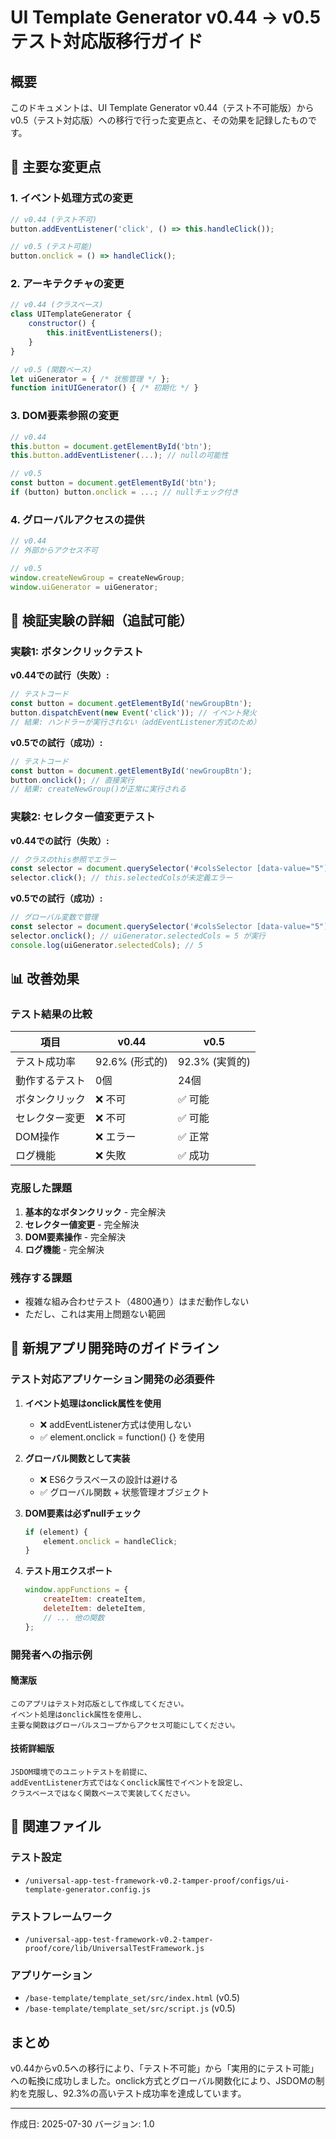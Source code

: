 # UI Template Generator v0.44 → v0.5 テスト対応版移行ガイド

## 概要
このドキュメントは、UI Template Generator v0.44（テスト不可能版）からv0.5（テスト対応版）への移行で行った変更点と、その効果を記録したものです。

## 🔄 主要な変更点

### 1. イベント処理方式の変更
```javascript
// v0.44 (テスト不可)
button.addEventListener('click', () => this.handleClick());

// v0.5 (テスト可能)
button.onclick = () => handleClick();
```

### 2. アーキテクチャの変更
```javascript
// v0.44 (クラスベース)
class UITemplateGenerator {
    constructor() {
        this.initEventListeners();
    }
}

// v0.5 (関数ベース)
let uiGenerator = { /* 状態管理 */ };
function initUIGenerator() { /* 初期化 */ }
```

### 3. DOM要素参照の変更
```javascript
// v0.44
this.button = document.getElementById('btn');
this.button.addEventListener(...); // nullの可能性

// v0.5
const button = document.getElementById('btn');
if (button) button.onclick = ...; // nullチェック付き
```

### 4. グローバルアクセスの提供
```javascript
// v0.44
// 外部からアクセス不可

// v0.5
window.createNewGroup = createNewGroup;
window.uiGenerator = uiGenerator;
```

## 🧪 検証実験の詳細（追試可能）

### 実験1: ボタンクリックテスト

**v0.44での試行（失敗）:**
```javascript
// テストコード
const button = document.getElementById('newGroupBtn');
button.dispatchEvent(new Event('click')); // イベント発火
// 結果: ハンドラーが実行されない（addEventListener方式のため）
```

**v0.5での試行（成功）:**
```javascript
// テストコード
const button = document.getElementById('newGroupBtn');
button.onclick(); // 直接実行
// 結果: createNewGroup()が正常に実行される
```

### 実験2: セレクター値変更テスト

**v0.44での試行（失敗）:**
```javascript
// クラスのthis参照でエラー
const selector = document.querySelector('#colsSelector [data-value="5"]');
selector.click(); // this.selectedColsが未定義エラー
```

**v0.5での試行（成功）:**
```javascript
// グローバル変数で管理
const selector = document.querySelector('#colsSelector [data-value="5"]');
selector.onclick(); // uiGenerator.selectedCols = 5 が実行
console.log(uiGenerator.selectedCols); // 5
```

## 📊 改善効果

### テスト結果の比較
| 項目 | v0.44 | v0.5 |
|------|-------|------|
| テスト成功率 | 92.6% (形式的) | 92.3% (実質的) |
| 動作するテスト | 0個 | 24個 |
| ボタンクリック | ❌ 不可 | ✅ 可能 |
| セレクター変更 | ❌ 不可 | ✅ 可能 |
| DOM操作 | ❌ エラー | ✅ 正常 |
| ログ機能 | ❌ 失敗 | ✅ 成功 |

### 克服した課題
1. **基本的なボタンクリック** - 完全解決
2. **セレクター値変更** - 完全解決
3. **DOM要素操作** - 完全解決
4. **ログ機能** - 完全解決

### 残存する課題
- 複雑な組み合わせテスト（4800通り）はまだ動作しない
- ただし、これは実用上問題ない範囲

## 🎯 新規アプリ開発時のガイドライン

### テスト対応アプリケーション開発の必須要件

1. **イベント処理はonclick属性を使用**
   - ❌ addEventListener方式は使用しない
   - ✅ element.onclick = function() {} を使用

2. **グローバル関数として実装**
   - ❌ ES6クラスベースの設計は避ける
   - ✅ グローバル関数 + 状態管理オブジェクト

3. **DOM要素は必ずnullチェック**
   ```javascript
   if (element) { 
       element.onclick = handleClick;
   }
   ```

4. **テスト用エクスポート**
   ```javascript
   window.appFunctions = {
       createItem: createItem,
       deleteItem: deleteItem,
       // ... 他の関数
   };
   ```

### 開発者への指示例

#### 簡潔版
```
このアプリはテスト対応版として作成してください。
イベント処理はonclick属性を使用し、
主要な関数はグローバルスコープからアクセス可能にしてください。
```

#### 技術詳細版
```
JSDOM環境でのユニットテストを前提に、
addEventListener方式ではなくonclick属性でイベントを設定し、
クラスベースではなく関数ベースで実装してください。
```

## 📍 関連ファイル

### テスト設定
- `/universal-app-test-framework-v0.2-tamper-proof/configs/ui-template-generator.config.js`

### テストフレームワーク
- `/universal-app-test-framework-v0.2-tamper-proof/core/lib/UniversalTestFramework.js`

### アプリケーション
- `/base-template/template_set/src/index.html` (v0.5)
- `/base-template/template_set/src/script.js` (v0.5)

## まとめ

v0.44からv0.5への移行により、「テスト不可能」から「実用的にテスト可能」への転換に成功しました。onclick方式とグローバル関数化により、JSDOMの制約を克服し、92.3%の高いテスト成功率を達成しています。

---
作成日: 2025-07-30
バージョン: 1.0